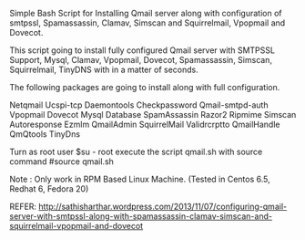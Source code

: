 Simple Bash Script for Installing  Qmail server along with configuration of smtpssl, Spamassassin, Clamav, Simscan and Squirrelmail, Vpopmail and Dovecot.

This script going to install fully configured Qmail server with SMTPSSL Support, Mysql, Clamav, Vpopmail, Dovecot, Spamassassin, Simscan, Squirrelmail, TinyDNS with in a matter of seconds.


The following packages are going to install along with full configuration.


Netqmail
Ucspi-tcp
Daemontools
Checkpassword
Qmail-smtpd-auth
Vpopmail
Dovecot
Mysql Database
SpamAssassin
Razor2
Ripmime
Simscan
Autoresponse
Ezmlm
QmailAdmin
SquirrelMail
Validrcrptto
QmailHandle
QmQtools
TinyDns



Turn as root user
$su - root
execute the script qmail.sh with source command
#source qmail.sh


Note : Only work in RPM Based Linux Machine. (Tested in Centos 6.5, Redhat 6, Fedora 20)


REFER: http://sathisharthar.wordpress.com/2013/11/07/configuring-qmail-server-with-smtpssl-along-with-spamassassin-clamav-simscan-and-squirrelmail-vpopmail-and-dovecot
